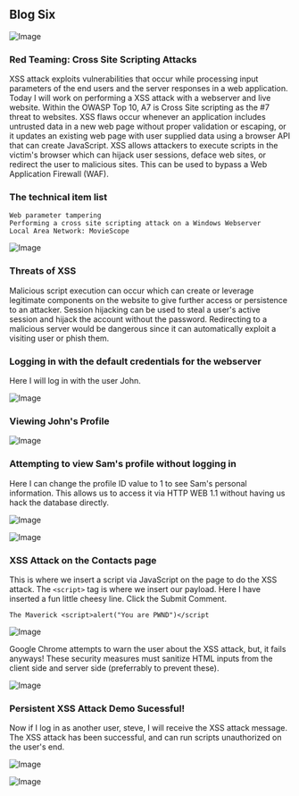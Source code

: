 ## Blog Six

![Image](https://themaverick.github.io/seniordesign/gifs/XSS.gif)

### Red Teaming: Cross Site Scripting Attacks
XSS attack exploits vulnerabilities that occur while processing input parameters of the end users and the
server responses in a web application. Today I will work on performing a XSS attack with a webserver and live website. Within the OWASP Top 10, A7 is Cross Site scripting as the #7 threat to websites. XSS flaws occur whenever an application includes untrusted data in a new web page without proper validation or escaping, or it updates an existing web page with user supplied data using a browser API that can create JavaScript. XSS allows attackers to execute scripts in the victim's browser which can hijack user sessions, deface web sites, or redirect the user to malicious sites. This can be used to bypass a Web Application Firewall (WAF). 

### The technical item list
```
Web parameter tampering
Performing a cross site scripting attack on a Windows Webserver
Local Area Network: MovieScope
```
 
![Image](https://themaverick.github.io/seniordesign/media/firefox_FE03vorwgR.png)

### Threats of XSS

Malicious script execution can occur which can create or leverage legitimate components on the website to give further access or persistence to an attacker. Session hijacking can be used to steal a user's active session and hijack the account without the password. Redirecting to a malicious server would be dangerous since it can automatically exploit a visiting user or phish them.


### Logging in with the default credentials for the webserver

Here I will log in with the user John. 

![Image](https://themaverick.github.io/seniordesign/media/firefox_KLVE4UbbTW.png)


### Viewing John's Profile

![Image](https://themaverick.github.io/seniordesign/media\firefox_0OWzUW2VLm.png)


### Attempting to view Sam's profile without logging in

Here I can change the profile ID value to 1 to see Sam's personal information. This allows us to access it via HTTP WEB 1.1 without having us hack the database directly.

![Image](https://themaverick.github.io/seniordesign/media\firefox_eseuwQwXZo.png)

![Image](https://themaverick.github.io/seniordesign/media\firefox_Py3BooLJOQ.png)

### XSS Attack on the Contacts page

This is where we insert a script via JavaScript on the page to do the XSS attack. The `<script>` tag is where we insert our payload. Here I have inserted a fun little cheesy line. Click the Submit Comment.

```
The Maverick <script>alert("You are PWND")</script
```

![Image](https://themaverick.github.io/seniordesign/media\firefox_dpkUELpxEP.png)

Google Chrome attempts to warn the user about the XSS attack, but, it fails anyways! These security measures must sanitize HTML inputs from the client side and server side (preferrably to prevent these).

![Image](https://themaverick.github.io/seniordesign/media\firefox_QFlwGJckg8.png)

### Persistent XSS Attack Demo Sucessful!

Now if I log in as another user, steve, I will receive the XSS attack message. The XSS attack has been successful, and can run scripts unauthorized on the user's end.

![Image](https://themaverick.github.io/seniordesign/media\firefox_LOEfM4MQtj.png)

![Image](https://themaverick.github.io/seniordesign/media\firefox_PqYwXVhP20.png)